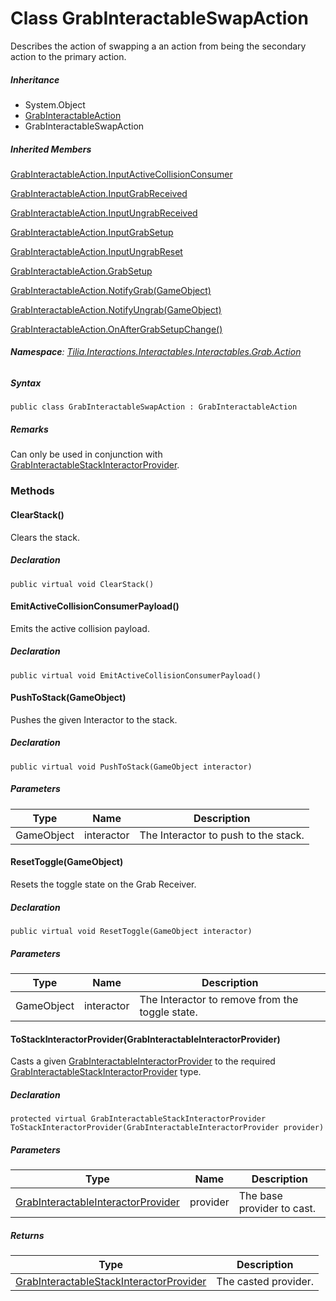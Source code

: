 # Class GrabInteractableSwapAction

Describes the action of swapping a an action from being the secondary action to the primary action.

##### Inheritance

* System.Object
* [GrabInteractableAction]
* GrabInteractableSwapAction

##### Inherited Members

[GrabInteractableAction.InputActiveCollisionConsumer]

[GrabInteractableAction.InputGrabReceived]

[GrabInteractableAction.InputUngrabReceived]

[GrabInteractableAction.InputGrabSetup]

[GrabInteractableAction.InputUngrabReset]

[GrabInteractableAction.GrabSetup]

[GrabInteractableAction.NotifyGrab(GameObject)]

[GrabInteractableAction.NotifyUngrab(GameObject)]

[GrabInteractableAction.OnAfterGrabSetupChange()]

###### **Namespace**: [Tilia.Interactions.Interactables.Interactables.Grab.Action]

##### Syntax

```
public class GrabInteractableSwapAction : GrabInteractableAction
```

##### **Remarks**

Can only be used in conjunction with [GrabInteractableStackInteractorProvider].

### Methods

#### ClearStack()

Clears the stack.

##### Declaration

```
public virtual void ClearStack()
```

#### EmitActiveCollisionConsumerPayload()

Emits the active collision payload.

##### Declaration

```
public virtual void EmitActiveCollisionConsumerPayload()
```

#### PushToStack(GameObject)

Pushes the given Interactor to the stack.

##### Declaration

```
public virtual void PushToStack(GameObject interactor)
```

##### Parameters

| Type | Name | Description |
| --- | --- | --- |
| GameObject | interactor | The Interactor to push to the stack. |

#### ResetToggle(GameObject)

Resets the toggle state on the Grab Receiver.

##### Declaration

```
public virtual void ResetToggle(GameObject interactor)
```

##### Parameters

| Type | Name | Description |
| --- | --- | --- |
| GameObject | interactor | The Interactor to remove from the toggle state. |

#### ToStackInteractorProvider(GrabInteractableInteractorProvider)

Casts a given [GrabInteractableInteractorProvider] to the required [GrabInteractableStackInteractorProvider] type.

##### Declaration

```
protected virtual GrabInteractableStackInteractorProvider ToStackInteractorProvider(GrabInteractableInteractorProvider provider)
```

##### Parameters

| Type | Name | Description |
| --- | --- | --- |
| [GrabInteractableInteractorProvider] | provider | The base provider to cast. |

##### Returns

| Type | Description |
| --- | --- |
| [GrabInteractableStackInteractorProvider] | The casted provider. |

[GrabInteractableAction]: GrabInteractableAction.md
[GrabInteractableAction.InputActiveCollisionConsumer]: GrabInteractableAction.md#Tilia_Interactions_Interactables_Interactables_Grab_Action_GrabInteractableAction_InputActiveCollisionConsumer
[GrabInteractableAction.InputGrabReceived]: GrabInteractableAction.md#Tilia_Interactions_Interactables_Interactables_Grab_Action_GrabInteractableAction_InputGrabReceived
[GrabInteractableAction.InputUngrabReceived]: GrabInteractableAction.md#Tilia_Interactions_Interactables_Interactables_Grab_Action_GrabInteractableAction_InputUngrabReceived
[GrabInteractableAction.InputGrabSetup]: GrabInteractableAction.md#Tilia_Interactions_Interactables_Interactables_Grab_Action_GrabInteractableAction_InputGrabSetup
[GrabInteractableAction.InputUngrabReset]: GrabInteractableAction.md#Tilia_Interactions_Interactables_Interactables_Grab_Action_GrabInteractableAction_InputUngrabReset
[GrabInteractableAction.GrabSetup]: GrabInteractableAction.md#Tilia_Interactions_Interactables_Interactables_Grab_Action_GrabInteractableAction_GrabSetup
[GrabInteractableAction.NotifyGrab(GameObject)]: GrabInteractableAction.md#Tilia_Interactions_Interactables_Interactables_Grab_Action_GrabInteractableAction_NotifyGrab_GameObject_
[GrabInteractableAction.NotifyUngrab(GameObject)]: GrabInteractableAction.md#Tilia_Interactions_Interactables_Interactables_Grab_Action_GrabInteractableAction_NotifyUngrab_GameObject_
[GrabInteractableAction.OnAfterGrabSetupChange()]: GrabInteractableAction.md#Tilia_Interactions_Interactables_Interactables_Grab_Action_GrabInteractableAction_OnAfterGrabSetupChange
[Tilia.Interactions.Interactables.Interactables.Grab.Action]: README.md
[GrabInteractableStackInteractorProvider]: Tilia.Interactions.Interactables.Interactables.Grab.Provider.GrabInteractableStackInteractorProvider.md
[GrabInteractableInteractorProvider]: Tilia.Interactions.Interactables.Interactables.Grab.Provider.GrabInteractableInteractorProvider.md
[GrabInteractableStackInteractorProvider]: Tilia.Interactions.Interactables.Interactables.Grab.Provider.GrabInteractableStackInteractorProvider.md
[GrabInteractableInteractorProvider]: Tilia.Interactions.Interactables.Interactables.Grab.Provider.GrabInteractableInteractorProvider.md
[GrabInteractableStackInteractorProvider]: Tilia.Interactions.Interactables.Interactables.Grab.Provider.GrabInteractableStackInteractorProvider.md